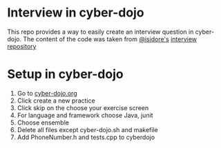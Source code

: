 # Interview in cyber-dojo
This repo provides a way to easily create an interview question in cyber-dojo.
The content of the code was taken from [@isidore's](https://github.com/isidore/) [interview repository](https://github.com/isidore/Interview.cpp)

# Setup in cyber-dojo
1. Go to [cyber-dojo.org](https://cyber-dojo.org/)
1. Click create a new practice
1. Click skip on the choose your exercise screen
1. For language and framework choose Java, junit
1. Choose ensemble
1. Delete all files except cyber-dojo&#46;sh and makefile
1. Add PhoneNumber.h and tests.cpp to cyberdojo